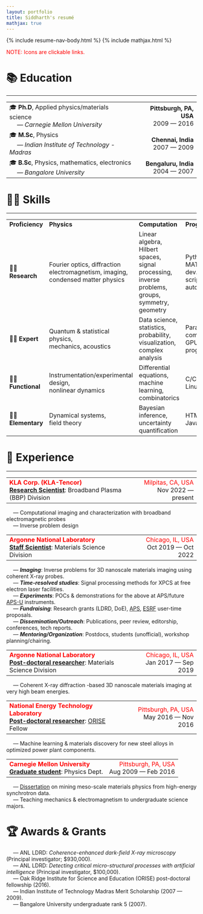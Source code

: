 ```yaml
---
layout: portfolio
title: Siddharth's resumé
mathjax: true
---
```

{% include resume-nav-body.html %}
{% include mathjax.html %}
<p style="color: red;">NOTE: Icons are clickable links.</p>


# 📚 Education
<hr>
<table class="table1">
    <tr>
        <td><div style="text-align: left">🎓 <b>Ph.D</b>, Applied physics/materials science<br/><i>&emsp; &mdash; Carnegie Mellon University</i></div></td>
        <td><div style="text-align: right"><span class="text-success"><b>Pittsburgh, PA, USA</b></span><br/><span>2009 &mdash; 2016</span></div></td>
    </tr>
    <tr>
        <td><div style="text-align: left">🎓 <b>M.Sc</b>, Physics<br/><i>&emsp; &mdash; Indian Institute of Technology - Madras</i></div></td>
        <td><div style="text-align: right"><b>Chennai, India</b><br/>2007 &mdash; 2009</div></td>
    </tr>
    <tr>
        <td><div style="text-align: left">🎓 <b>B.Sc</b>, Physics, mathematics, electronics<br/><i>&emsp; &mdash; Bangalore University</i></div></td>
        <td><div style="text-align: right"><b>Bengaluru, India</b><br/>2004 &mdash; 2007</div></td>
    </tr>
</table>

# 🥷🏽 Skills
<hr>

<table class="table2">
    <tr>
        <td><b>Proficiency</b></td>
        <td><b>Physics</b></td>
        <td><b>Computation</b></td>
        <td><b>Programming</b></td>
    </tr>
    <tr>
        <td>👍🏽 <b>Research</b></td>
        <td>Fourier optics, diffraction<br/>electromagnetism, imaging,<br/>condensed matter physics</td>
        <td>Linear algebra, Hilbert spaces,<br/>signal processing, inverse problems,<br/>groups, symmetry, geometry</td>
        <td>Python, MATLAB,<br/>dev. on Linux,<br/>scripting, automation</td>
    </tr>
    <tr>
        <td>👌🏽 <b>Expert</b></td>
        <td>Quantum &amp; statistical physics,<br/>mechanics, acoustics</td>
        <td>Data science,<br/>statistics, probability,<br/>visualization, complex analysis</td>
        <td>Parallel computing/HPC,<br/>GPU programming</td>
    </tr>
    <tr>
        <td>🤏🏽 <b>Functional</b></td>
        <td>Instrumentation/experimental design,<br/>nonlinear dynamics</td>
        <td>Differential equations,<br/>machine learning, combinatorics</td>
        <td>C/C++,<br/>Linux sysadmin</td>
    </tr>
    <tr>
        <td>👶🏽 <b>Elementary</b></td>
        <td>Dynamical systems,<br/>field theory</td>
        <td>Bayesian inference,<br/>uncertainty quantification</td>
        <td>HTML, Javascript, CSS</td>
    </tr>
</table>

# 💼 Experience
<hr>

<table class="table1">
    <tr>
        <td>
            <div style="text-align: left"><span style="color:red"><b>KLA Corp. (KLA-Tencor)</b></span><br/><b><u>Research Scientist</u></b>: Broadband Plasma (BBP) Division</div>
        </td>
        <td>
            <div style="text-align: right"><span style="color:red">Milpitas, CA, USA</span><br/>Nov 2022 &mdash; present</div>
        </td>
    </tr>
</table>
 &emsp; &mdash; Computational imaging and characterization with broadband electromagnetic probes<br/>
 &emsp; &mdash; Inverse problem design
  
<table class="table1">
    <tr>
        <td>
            <div style="text-align: left"><span style="color:red"><b>Argonne National Laboratory</b></span><br/><b><u>Staff Scientist</u></b>: Materials Science Division</div>
        </td>
        <td>
            <div style="text-align: right"><span style="color:red">Chicago, IL, USA</span><br/>Oct 2019 &mdash; Oct 2022</div>
        </td>
    </tr>
</table>
&emsp; &mdash; <i><b>Imaging</b></i>: Inverse problems for 3D nanoscale materials imaging using coherent X-ray probes. <br/>
&emsp; &mdash; <i><b>Time-resolved studies</b></i>: Signal processing methods for XPCS at free electron laser facilities. <br/>
&emsp; &mdash; <i><b>Experiments</b></i>: POCs &amp; demonstrations for the above at APS/future <a href="https://www.aps.anl.gov/APS-Upgrade">APS-U</a> instruments. <br/>
&emsp; &mdash; <i><b>Fundraising</b></i>: Research grants (LDRD, DoE), <a href="https://www.aps.anl.gov/">APS</a>, <a href="https://www.esrf.fr/">ESRF</a> user-time proposals. <br/>
&emsp; &mdash; <i><b>Dissemination/Outreach</b></i>: Publications, peer review, editorship, conferences, tech reports. <br/>
&emsp; &mdash; <i><b>Mentoring/Organization</b></i>: Postdocs, students (unofficial), workshop planning/chairing. <br/>

<table class="table1">
    <tr>
        <td>
            <div style="text-align: left"><span style="color:red"><b>Argonne National Laboratory</b></span><br/><b><u>Post-doctoral researcher</u></b>: Materials Science Division</div>
        </td>
        <td>
            <div style="text-align: right"><span style="color:red">Chicago, IL, USA</span><br/>Jan 2017 &mdash; Sep 2019</div>
        </td>
    </tr>
</table>
&emsp; &mdash; Coherent X-ray diffraction -based 3D nanoscale materials imaging at very high beam energies. 
 
<table class="table1">
    <tr>
        <td>
            <div style="text-align: left"><span style="color:red"><b>National Energy Technology Laboratory</b></span><br/><b><u>Post-doctoral researcher</u></b>: <a href="https://orise.orau.gov/internships-fellowships/index.html">ORISE</a> Fellow</div>
        </td>
        <td>
            <div style="text-align: right"><span style="color:red">Pittsburgh, PA, USA</span><br/>May 2016 &mdash; Nov 2016</div>
        </td>
    </tr>
</table>
&emsp; &mdash; Machine learning &amp; materials discovery for new steel alloys in optimized power plant components. 

<table class="table1">
    <tr>
        <td>
            <div style="text-align: left"><span style="color:red"><b>Carnegie Mellon University</b></span><br/><b><u>Graduate student</u></b>: Physics Dept.</div>
        </td>
        <td>
            <div style="text-align: right"><span style="color:red">Pittsburgh, PA, USA</span><br/>Aug 2009 &mdash; Feb 2016</div>
        </td>
    </tr>
</table>
&emsp; &mdash; <a href="https://doi.org/10.1184/R1/6715259.v1">Dissertation</a> on mining meso-scale materials physics from high-energy synchrotron data. <br/>
&emsp; &mdash; Teaching mechanics &amp; electromagnetism to undergraduate science majors. 


# 🏆 Awards &amp; Grants

&emsp; &mdash; ANL LDRD: <i>Coherence-enhanced dark-field X-ray microscopy</i> (Principal investigator; &#36;930,000). <br/>
&emsp; &mdash; ANL LDRD: <i>Detecting critical micro-structural processes with artificial intelligence</i> (Principal investigator, &#36;100,000). <br/>
&emsp; &mdash; Oak Ridge Institute for Science and Education (ORISE) post-doctoral fellowship (2016). <br/>
&emsp; &mdash; Indian Institute of Technology Madras Merit Scholarship (2007 &mdash; 2009). <br/>
&emsp; &mdash; Bangalore University undergraduate rank 5 (2007). 
